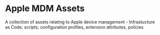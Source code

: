 # Apple MDM Assets
A collection of assets relating to Apple device management - Infrastucture as Code, scripts, configuration profiles, extension attributes, policies
